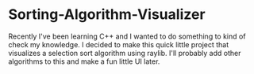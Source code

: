 # Sorting-Algorithm-Visualizer

Recently I've been learning C++ and I wanted to do something to kind of check my knowledge. I decided to make this quick little project that visualizes a selection sort algorithm using raylib. I'll probably add other algorithms to this and make a fun little UI later.
